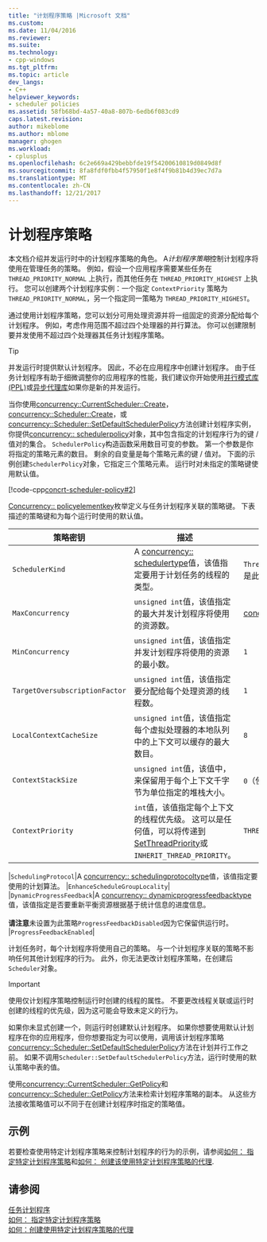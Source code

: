 ```yaml
---
title: "计划程序策略 |Microsoft 文档"
ms.custom: 
ms.date: 11/04/2016
ms.reviewer: 
ms.suite: 
ms.technology:
- cpp-windows
ms.tgt_pltfrm: 
ms.topic: article
dev_langs:
- C++
helpviewer_keywords:
- scheduler policies
ms.assetid: 58fb68bd-4a57-40a8-807b-6edb6f083cd9
caps.latest.revision: 
author: mikeblome
ms.author: mblome
manager: ghogen
ms.workload:
- cplusplus
ms.openlocfilehash: 6c2e669a429bebbfde19f54200610819d0849d8f
ms.sourcegitcommit: 8fa8fdf0fbb4f57950f1e8f4f9b81b4d39ec7d7a
ms.translationtype: MT
ms.contentlocale: zh-CN
ms.lasthandoff: 12/21/2017
---
```

# <a name="scheduler-policies"></a>计划程序策略
本文档介绍并发运行时中的计划程序策略的角色。 A*计划程序策略*控制计划程序将使用在管理任务的策略。 例如，假设一个应用程序需要某些任务在 `THREAD_PRIORITY_NORMAL` 上执行，而其他任务在 `THREAD_PRIORITY_HIGHEST` 上执行。  您可以创建两个计划程序实例：一个指定 `ContextPriority` 策略为 `THREAD_PRIORITY_NORMAL`，另一个指定同一策略为 `THREAD_PRIORITY_HIGHEST`。  
  
 通过使用计划程序策略，您可以划分可用处理资源并将一组固定的资源分配给每个计划程序。 例如，考虑作用范围不超过四个处理器的并行算法。 你可以创建限制要并发使用不超过四个处理器其任务计划程序策略。  
  
> [!TIP]
>  并发运行时提供默认计划程序。 因此，不必在应用程序中创建计划程序。 由于任务计划程序有助于细微调整你的应用程序的性能，我们建议你开始使用[并行模式库 (PPL)](../../parallel/concrt/parallel-patterns-library-ppl.md)或[异步代理库](../../parallel/concrt/asynchronous-agents-library.md)如果你是新的并发运行。  
  
 当你使用[concurrency::CurrentScheduler::Create](reference/currentscheduler-class.md#create)， [concurrency::Scheduler::Create](reference/scheduler-class.md#create)，或[concurrency::Scheduler::SetDefaultSchedulerPolicy](reference/scheduler-class.md#setdefaultschedulerpolicy)方法创建计划程序实例，你提供[concurrency:: schedulerpolicy](../../parallel/concrt/reference/schedulerpolicy-class.md)对象，其中包含指定的计划程序行为的键 / 值对的集合。 `SchedulerPolicy`构造函数采用数目可变的参数。 第一个参数是你将指定的策略元素的数目。 剩余的自变量是每个策略元素的键 / 值对。 下面的示例创建`SchedulerPolicy`对象，它指定三个策略元素。 运行时对未指定的策略键使用默认值。  

  
 [!code-cpp[concrt-scheduler-policy#2](../../parallel/concrt/codesnippet/cpp/scheduler-policies_1.cpp)]  
  

 [Concurrency:: policyelementkey](reference/concurrency-namespace-enums.md#policyelementkey)枚举定义与任务计划程序关联的策略键。 下表描述的策略键和为每个运行时使用的默认值。  
  
|策略密钥|描述|默认值|  
|----------------|-----------------|-------------------|  
|`SchedulerKind`|A [concurrency:: schedulertype](reference/concurrency-namespace-enums.md#schedulertype)值，该值指定要用于计划任务的线程的类型。|`ThreadScheduler`（使用正常线程）。 这是此键的唯一有效值。|  
|`MaxConcurrency`|`unsigned int`值，该值指定的最大并发计划程序将使用的资源数。|[concurrency::MaxExecutionResources](reference/concurrency-namespace-constants1.md#maxexecutionresources)|  
|`MinConcurrency`|`unsigned int`值，该值指定并发计划程序将使用的资源的最小数。|`1`|  
|`TargetOversubscriptionFactor`|`unsigned int`值，该值指定要分配给每个处理资源的线程数。|`1`|  
|`LocalContextCacheSize`|`unsigned int`值，该值指定每个虚拟处理器的本地队列中的上下文可以缓存的最大数目。|`8`|  
|`ContextStackSize`|`unsigned int`值，该值中，来保留用于每个上下文千字节为单位指定的堆栈大小。|`0`（使用默认堆栈大小）|  
|`ContextPriority`|`int`值，该值指定每个上下文的线程优先级。 这可以是任何值，可以将传递到[SetThreadPriority](http://msdn.microsoft.com/library/windows/desktop/ms686277)或`INHERIT_THREAD_PRIORITY`。|`THREAD_PRIORITY_NORMAL`|  

|`SchedulingProtocol`|A [concurrency:: schedulingprotocoltype](reference/concurrency-namespace-enums.md#schedulingprotocoltype)值，该值指定要使用的计划算法。 |`EnhanceScheduleGroupLocality`|  
|`DynamicProgressFeedback`|A [concurrency:: dynamicprogressfeedbacktype](reference/concurrency-namespace-enums.md#dynamicprogressfeedbacktype)值，该值指定是否要重新平衡资源根据基于统计信息的进度信息。<br /><br /> **请注意**未设置为此策略`ProgressFeedbackDisabled`因为它保留供运行时。 |`ProgressFeedbackEnabled`|  

  
 计划任务时，每个计划程序将使用自己的策略。 与一个计划程序关联的策略不影响任何其他计划程序的行为。 此外，你无法更改计划程序策略，在创建后`Scheduler`对象。  
  
> [!IMPORTANT]
>  使用仅计划程序策略控制运行时创建的线程的属性。 不要更改线程关联或运行时创建的线程的优先级，因为这可能会导致未定义的行为。  
  
 如果你未显式创建一个，则运行时创建默认计划程序。 如果你想要使用默认计划程序在你的应用程序，但你想要指定为可以使用，调用该计划程序策略[concurrency::Scheduler::SetDefaultSchedulerPolicy](reference/scheduler-class.md#setdefaultschedulerpolicy)方法在计划并行工作之前。 如果不调用`Scheduler::SetDefaultSchedulerPolicy`方法，运行时使用的默认策略中表的值。  
  
 使用[concurrency::CurrentScheduler::GetPolicy](reference/currentscheduler-class.md#getpolicy)和[concurrency::Scheduler::GetPolicy](reference/scheduler-class.md#getpolicy)方法来检索计划程序策略的副本。 从这些方法接收策略值可以不同于在创建计划程序时指定的策略值。  
  
## <a name="example"></a>示例  
 若要检查使用特定计划程序策略来控制计划程序的行为的示例，请参阅[如何： 指定特定计划程序策略](../../parallel/concrt/how-to-specify-specific-scheduler-policies.md)和[如何： 创建该使用特定计划程序策略的代理](../../parallel/concrt/how-to-create-agents-that-use-specific-scheduler-policies.md).  
  
## <a name="see-also"></a>请参阅  
 [任务计划程序](../../parallel/concrt/task-scheduler-concurrency-runtime.md)   
 [如何： 指定特定计划程序策略](../../parallel/concrt/how-to-specify-specific-scheduler-policies.md)   
 [如何：创建使用特定计划程序策略的代理](../../parallel/concrt/how-to-create-agents-that-use-specific-scheduler-policies.md)

